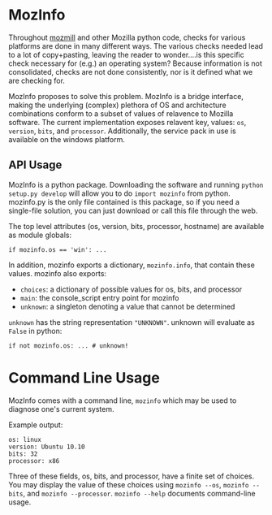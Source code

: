 # MozInfo

Throughout [mozmill](https://developer.mozilla.org/en/Mozmill)
and other Mozilla python code, checks for various
platforms are done in many different ways.  The various checks needed
lead to a lot of copy+pasting, leaving the reader to wonder....is this
specific check necessary for (e.g.) an operating system?  Because
information is not consolidated, checks are not done consistently, nor
is it defined what we are checking for.

MozInfo proposes to solve this problem.  MozInfo is a bridge interface,
making the underlying (complex) plethora of OS and architecture
combinations conform to a subset of values of relavence to 
Mozilla software. The current implementation exposes relavent key,
values: `os`, `version`, `bits`, and `processor`.  Additionally, the
service pack in use is available on the windows platform.


## API Usage

MozInfo is a python package.  Downloading the software and running
`python setup.py develop` will allow you to do `import mozinfo`
from python.  mozinfo.py is the only file contained is this package,
so if you need a single-file solution, you can just download or call
this file through the web.

The top level attributes (os, version, bits, processor, hostname) are
available as module globals:

    if mozinfo.os == 'win': ...

In addition, mozinfo exports a dictionary, `mozinfo.info`, that
contain these values.  mozinfo also exports:

- `choices`: a dictionary of possible values for os, bits, and
  processor
- `main`: the console_script entry point for mozinfo
- `unknown`: a singleton denoting a value that cannot be determined

`unknown` has the string representation `"UNKNOWN"`. unknown will evaluate
as `False` in python:

    if not mozinfo.os: ... # unknown!


# Command Line Usage

MozInfo comes with a command line, `mozinfo` which may be used to
diagnose one's current system.

Example output:

    os: linux
    version: Ubuntu 10.10
    bits: 32
    processor: x86

Three of these fields, os, bits, and processor, have a finite set of
choices.  You may display the value of these choices using 
`mozinfo --os`, `mozinfo --bits`, and `mozinfo --processor`. 
`mozinfo --help` documents command-line usage.
